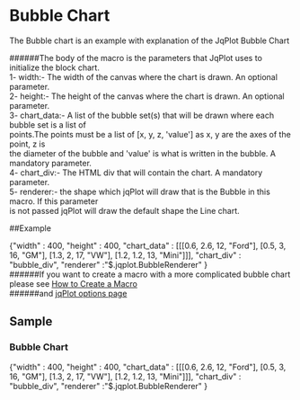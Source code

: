 [jqplot options]:http://www.jqplot.com/docs/files/jqPlotOptions-txt.html#jqPlot_Options
# Bubble Chart

The Bubble chart is an example with explanation of the JqPlot Bubble Chart


######The body of the macro is the parameters that JqPlot uses to initialize the block chart.  
    1- width:- The width of the canvas where the chart is drawn. An optional parameter.  
    2- height:- The height of the canvas where the chart is drawn. An optional parameter.  
    3- chart_data:- A list of the bubble set(s) that will be drawn where each bubble set is a list of  
       points.The points must be a list of [x, y, z, 'value'] as x, y are the axes of the point, z is  
       the diameter of the bubble and 'value' is what is written in the bubble. A mandatory parameter.  
    4- chart_div:- The HTML div that will contain the chart. A mandatory parameter.  
    5- renderer:- the shape which jqPlot will draw that is the Bubble in this macro. If this parameter  
       is not passed jqPlot will draw the default shape the Line chart.

##Example
    <div class="macro macro_jqplot">
        {"width" : 400,
         "height" : 400,
         "chart_data" : [[[0.6, 2.6, 12, "Ford"], [0.5, 3, 16, "GM"],
          [1.3, 2, 17, "VW"], [1.2, 1.2, 13, "Mini"]]],
         "chart_div" : "bubble_div",
         "renderer" :"$.jqplot.BubbleRenderer"
        }
    </div>
######If you want to create a macro with a more complicated bubble chart please see [How to Create a Macro](/#/alkiradocs/Macros_HOWTO)  
######and [jqPlot options page][jqplot options]  
## Sample
### Bubble Chart
<div class="macro macro_jqplot">
{"width" : 400,
 "height" : 400,
 "chart_data" : [[[0.6, 2.6, 12, "Ford"], [0.5, 3, 16, "GM"], [1.3, 2, 17, "VW"], [1.2, 1.2, 13, "Mini"]]],
 "chart_div" : "bubble_div",
 "renderer" :"$.jqplot.BubbleRenderer"
}
</div>